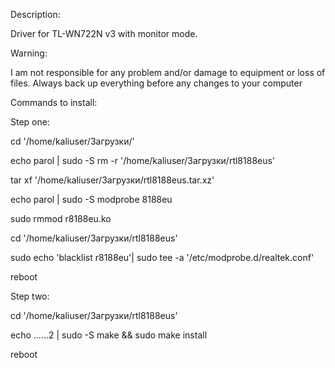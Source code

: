 
Description:

Driver for TL-WN722N v3 with monitor mode.

Warning:

I am not responsible for any problem and/or damage to equipment or loss of files. Always back up everything before any changes to your computer

Commands to install:

Step one:

cd '/home/kaliuser/Загрузки/'

echo parol | sudo -S rm -r '/home/kaliuser/Загрузки/rtl8188eus'

tar xf '/home/kaliuser/Загрузки/rtl8188eus.tar.xz'

echo parol | sudo -S modprobe 8188eu

sudo rmmod r8188eu.ko  

cd '/home/kaliuser/Загрузки/rtl8188eus' 

sudo echo 'blacklist r8188eu'| sudo tee -a '/etc/modprobe.d/realtek.conf'

reboot

Step two:

cd '/home/kaliuser/Загрузки/rtl8188eus'

echo ......2 | sudo -S make && sudo make install

reboot
